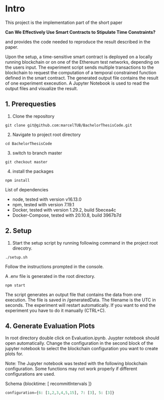 # Intro

This project is the implementation part of the short paper

<b> Can We Effectively Use Smart Contracts to Stipulate Time Constraints?</b>

and provides the code needed to reproduce the result described in the paper.

Upon the setup, a time-sensitive smart contract is deployed on a locally running blockchain or on one of the Ethereum test networks, depending on the users input. The experiment script sends multiple transactions to the blockchain to request the computation of a temporal constrained function defined in the smart contract. The generated output file contains the result of one experiment execeution. A Jupyter Notebook is used to read the output files and visualize the result. 

## 1. Prerequesties

1. Clone the repository

```
git clone git@github.com:marcelTUB/BachelorThesisCode.git
```

2. Navigate to project root directory

```
cd BachelorThesisCode
```

3. switch to branch master

```
git checkout master
```

4. install the packages

```
npm install
```

List of dependencies

- node, tested with version v16.13.0
- npm, tested with version 7.19.1
- Docker, tested with version 1.29.2, build 5becea4c
- Docker-Compose, tested with 20.10.8, build 3967b7d



## 2. Setup

1. Start the setup script by running following command in the project root direcotry.

```
./setup.sh
```
Follow the instructions prompted in the console.

A .env file is generated in the root directory.

```
npm start
```

The script generates an output file that contains the data from one execution. The file is saved in /generatedData. The filename is the UTC in seconds. The experiment will restart automatically. If you want to end the experiment you have to do it manually (CTRL+C).

## 4. Generate Evaluation Plots

In root directory double click on Evaluation.ipynb.
Juypter notebook should open automatically.
Change the configuration in the second block of the jupyter notebook to select the blockchain configuration you want to create plots for.

Note: The Jupyter notebook was tested with the following blockchain configuration. Some functions may not work properly if different configurations are used.

Schema {blocktime: [ recommitIntervals ]}

```py
configuration={6: [1,2,3,4,5,15], 7: [3], 5: [3]}
```
